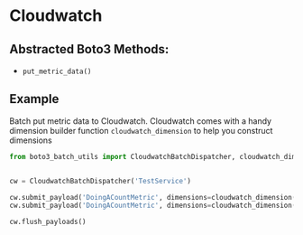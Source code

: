 # Cloudwatch
## Abstracted Boto3 Methods:
* `put_metric_data()`

## Example
Batch put metric data to Cloudwatch. Cloudwatch comes with a handy dimension builder function `cloudwatch_dimension` 
to help you construct dimensions
```python
from boto3_batch_utils import CloudwatchBatchDispatcher, cloudwatch_dimension


cw = CloudwatchBatchDispatcher('TestService')

cw.submit_payload('DoingACountMetric', dimensions=cloudwatch_dimension('dimA', '12345'), value=555, unit='Count')
cw.submit_payload('DoingACountMetric', dimensions=cloudwatch_dimension('dimA', '12345'), value=1234, unit='Count')

cw.flush_payloads()
```